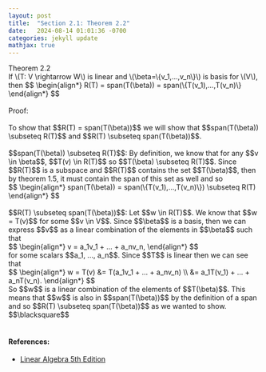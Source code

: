 ```yaml
---
layout: post
title:  "Section 2.1: Theorem 2.2"
date:   2024-08-14 01:01:36 -0700
categories: jekyll update
mathjax: true
---
```

<div class="purdiv">
Theorem 2.2
</div>
<div class="purbdiv">
If \(T: V \rightarrow W\) is linear and \(\beta=\{v_1,...,v_n\}\) is basis for \(V\), then
$$
\begin{align*}
R(T) = span(T(\beta)) = span(\{T(v_1),...,T(v_n)\} 
\end{align*}
$$
</div>
<br>
Proof:
<br>
<br>
To show that $$R(T) = span(T(\beta))$$ we will show that $$span(T(\beta)) \subseteq R(T)$$ and $$R(T) \subseteq span(T(\beta))$$.
<br>
<br>
$$span(T(\beta)) \subseteq R(T)$$: By definition, we know that for any $$v \in \beta$$, $$T(v) \in R(T)$$ so $$T(\beta) \subseteq R(T)$$. Since $$R(T)$$ is a subspace and $$R(T)$$ contains the set $$T(\beta)$$, then by theorem 1.5, it must contain the span of this set as well and so 
<div>
	$$
	\begin{align*}
	span(T(\beta)) = span(\{T(v_1),...,T(v_n)\}) \subseteq R(T)
	\end{align*}
	$$
</div>
<br>
$$R(T) \subseteq span(T(\beta))$$: Let $$w \in R(T)$$. We know that $$w = T(v)$$ for some $$v \in V$$. Since $$\beta$$ is a basis, then we can express $$v$$ as a linear combination of the elements in $$\beta$$ such that
<br>
<div>
	$$
	\begin{align*}
	v = a_1v_1 + ... + a_nv_n,
	\end{align*}
	$$
</div>
for some scalars $$a_1, ..., a_n$$. Since $$T$$ is linear then we can see that
<div>
	$$
	\begin{align*}
	w = T(v) &= T(a_1v_1 + ... + a_nv_n) \\
	   &= a_1T(v_1) + ... + a_nT(v_n).
	\end{align*}
	$$
</div>
So $$w$$ is a linear combination of the elements of $$T(\beta)$$. This means that $$w$$ is also in $$span(T(\beta))$$ by the definition of a span and so $$R(T) \subseteq span(T(\beta))$$ as we wanted to show. $$\blacksquare$$
<br>
<br>
<!------------------------------------------------------------------------------------>
<h4><b>References:</b></h4>
<ul>
<li><a href="https://www.amazon.com/Linear-Algebra-5th-Stephen-Friedberg/dp/0134860241/ref=tmm_hrd_swatch_0?_encoding=UTF8&qid=&sr=">Linear Algebra 5th Edition</a></li>
</ul>
























